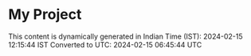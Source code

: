 # My Project

This content is dynamically generated in Indian Time (IST): 2024-02-15 12:15:44 IST
Converted to UTC: 2024-02-15 06:45:44 UTC
